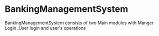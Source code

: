 # BankingManagementSystem
BankingManagementSystem consists of two Main modules with Manger Login ,User login and user's operations

